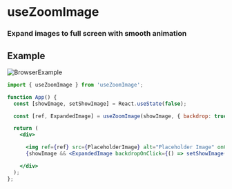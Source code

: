 # useZoomImage

### Expand images to full screen with smooth animation

## Example

![BrowserExample](https://media0.giphy.com/media/v1.Y2lkPTc5MGI3NjExY2h6MWxrdzUzYTgxcXM2ZnR3NTVsa20yeTRrOTJmNDFxajdhOWhkdiZlcD12MV9pbnRlcm5hbF9naWZfYnlfaWQmY3Q9Zw/v6Lzq7UKqY316Yh5b0/giphy.gif)

```jsx
import { useZoomImage } from 'useZoomImage';

function App() {
  const [showImage, setShowImage] = React.useState(false);

  const [ref, ExpandedImage] = useZoomImage(showImage, { backdrop: true });

  return (
    <div>

      <img ref={ref} src={PlaceholderImage} alt="Placeholder Image" onClick={() => setShowImage(true)} />
      {showImage && <ExpandedImage backdropOnClick={() => setShowImage(false)} />}

    </div>
  );
};
```
